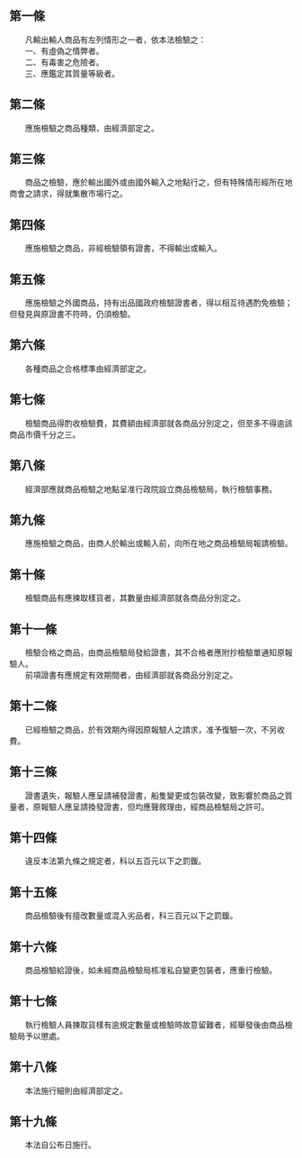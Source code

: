 第一條 
-------
　　凡輸出輸人商品有左列情形之一者，依本法檢驗之：  
　　一、有虛偽之情弊者。  
　　二、有毒害之危險者。  
　　三、應鑑定其質量等級者。  


第二條 
-------
　　應施檢驗之商品種類，由經濟部定之。  


第三條 
-------
　　商品之檢驗，應於輸出國外或由國外輸入之地點行之，但有特殊情形經所在地商會之請求，得就集散市場行之。  


第四條 
-------
　　應施檢驗之商品，非經檢驗領有證書，不得輸出或輸入。  


第五條 
-------
　　應施檢驗之外國商品，持有出品國政府檢驗證書者，得以相互待遇酌免檢驗；但發見與原證書不符時，仍須檢驗。  


第六條 
-------
　　各種商品之合格標準由經濟部定之。  


第七條 
-------
　　檢驗商品得酌收檢驗費，其費額由經濟部就各商品分別定之，但至多不得逾該商品市價千分之三。  


第八條 
-------
　　經濟部應就商品檢驗之地點呈准行政院設立商品檢驗局，執行檢驗事務。  


第九條 
-------
　　應施檢驗之商品，由商人於輸出或輸入前，向所在地之商品檢驗局報請檢驗。  


第十條 
-------
　　檢驗商品有應揀取樣貨者，其數量由經濟部就各商品分別定之。  


第十一條 
---------
　　檢驗合格之商品，由商品檢驗局發給證書，其不合格者應附抄檢驗單通知原報驗人。  
　　前項證書有應規定有效期間者，由經濟部就各商品分別定之。  


第十二條 
---------
　　已經檢驗之商品，於有效期內得因原報驗人之請求，准予復驗一次，不另收費。  


第十三條 
---------
　　證書遺失，報驗人應呈請補發證書，船隻變更或包裝改變，致影響於商品之質量者，原報驗人應呈請換發證書，但均應聲敘理由，經商品檢驗局之許可。  


第十四條 
---------
　　違反本法第九條之規定者，科以五百元以下之罰鍰。  


第十五條 
---------
　　商品檢驗後有擅改數量或混入劣品者，科三百元以下之罰鍰。  


第十六條 
---------
　　商品檢驗給證後，如未經商品檢驗局核准私自變更包裝者，應重行檢驗。  


第十七條 
---------
　　執行檢驗人員揀取貨樣有逾規定數量或檢驗時故意留難者，經舉發後由商品檢驗局予以懲處。  


第十八條 
---------
　　本法施行細則由經濟部定之。  


第十九條 
---------
　　本法自公布日施行。